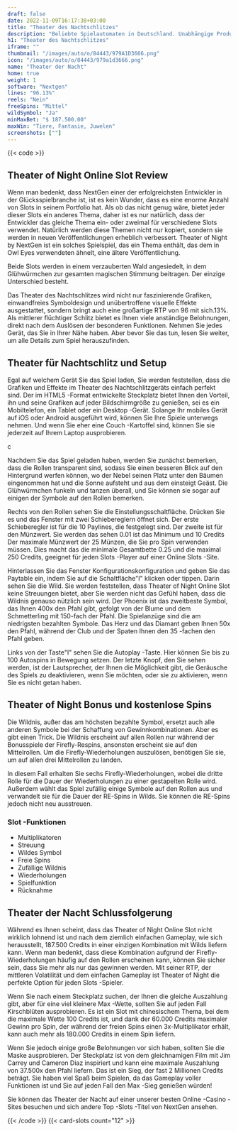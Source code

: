 ```yaml
---
draft: false
date: 2022-11-09T16:17:38+03:00
title: "Theater des Nachtschlitzes"
description: "Beliebte Spielautomaten in Deutschland. Unabhängige Produktbewertungen und exklusive Anmeldeangebote. Jetzt spielen!"
h1: "Theater des Nachtschlitzes"
iframe: ""
thumbnail: "/images/auto/o/84443/979A1D3666.png"
icon: "/images/auto/o/84443/979a1d3666.png"
name: "Theater der Nacht"
home: true
weight: 1
software: "Nextgen"
lines: "96.13%"
reels: "Nein"
freeSpins: "Mittel"
wildSymbol: "Ja"
minMaxBet: "$ 187.500.00"
maxWin: "Tiere, Fantasie, Juwelen"
screenshots: [""]
---
```


{{< code >}}<h2>Theater of Night Online Slot Review</h2><p>Wenn man bedenkt, dass NextGen einer der erfolgreichsten Entwickler in der Glücksspielbranche ist, ist es kein Wunder, dass es eine enorme Anzahl von Slots in seinem Portfolio hat. Als ob das nicht genug wäre, bietet jeder dieser Slots ein anderes Thema, daher ist es nur natürlich, dass der Entwickler das gleiche Thema ein- oder zweimal für verschiedene Slots verwendet. Natürlich werden diese Themen nicht nur kopiert, sondern sie werden in neuen Veröffentlichungen erheblich verbessert. Theater of Night by NextGen ist ein solches Spielspiel, das ein Thema enthält, das dem in Owl Eyes verwendeten ähnelt, eine ältere Veröffentlichung.</p><p>Beide Slots werden in einem verzauberten Wald angesiedelt, in dem Glühwürmchen zur gesamten magischen Stimmung beitragen. Der einzige Unterschied besteht.</p><p>Das Theater des Nachtschlitzes wird nicht nur faszinierende Grafiken, einwandfreies Symboldesign und unübertroffene visuelle Effekte ausgestattet, sondern bringt auch eine großartige RTP von 96 mit sich.13%. Als mittlerer flüchtiger Schlitz bietet es Ihnen viele anständige Belohnungen, direkt nach dem Auslösen der besonderen Funktionen. Nehmen Sie jedes Gerät, das Sie in Ihrer Nähe haben. Aber bevor Sie das tun, lesen Sie weiter, um alle Details zum Spiel herauszufinden.</p><h2>Theater für Nachtschlitz und Setup</h2><p> Egal auf welchem Gerät Sie das Spiel laden, Sie werden feststellen, dass die Grafiken und Effekte im Theater des Nachtschlitzgeräts einfach perfekt sind. Der im HTML5 -Format entwickelte Steckplatz bietet Ihnen den Vorteil, ihn und seine Grafiken auf jeder Bildschirmgröße zu genießen, sei es ein Mobiltelefon, ein Tablet oder ein Desktop -Gerät. Solange Ihr mobiles Gerät auf iOS oder Android ausgeführt wird, können Sie Ihre Spiele unterwegs nehmen. Und wenn Sie eher eine Couch -Kartoffel sind, können Sie sie jederzeit auf Ihrem Laptop ausprobieren.</p>c<p>Nachdem Sie das Spiel geladen haben, werden Sie zunächst bemerken, dass die Rollen transparent sind, sodass Sie einen besseren Blick auf den Hintergrund werfen können, wo der Nebel seinen Platz unter den Bäumen eingenommen hat und die Sonne aufsteht und aus dem einsteigt Geäst. Die Glühwürmchen funkeln und tanzen überall, und Sie können sie sogar auf einigen der Symbole auf den Rollen bemerken.</p><p>Rechts von den Rollen sehen Sie die Einstellungsschaltfläche. Drücken Sie es und das Fenster mit zwei Schiebereglern öffnet sich. Der erste Schieberegler ist für die 10 Paylines, die festgelegt sind. Der zweite ist für den Münzwert. Sie werden das sehen 0.01 ist das Minimum und 10 Credits Der maximale Münzwert der 25 Münzen, die Sie pro Spin verwenden müssen. Dies macht das die minimale Gesamtbette 0.25 und die maximal 250 Credits, geeignet für jeden Slots -Player auf einer Online Slots -Site.</p><p>Hinterlassen Sie das Fenster Konfigurationskonfiguration und geben Sie das Paytable ein, indem Sie auf die Schaltfläche"I" klicken oder tippen. Darin sehen Sie die Wild. Sie werden feststellen, dass Theater of Night Online Slot keine Streuungen bietet, aber Sie werden nicht das Gefühl haben, dass die Wildnis genauso nützlich sein wird. Der Phoenix ist das zweitbeste Symbol, das Ihnen 400x den Pfahl gibt, gefolgt von der Blume und dem Schmetterling mit 150-fach der Pfahl. Die Spielanzüge sind die am niedrigsten bezahlten Symbole. Das Herz und das Diamant geben Ihnen 50x den Pfahl, während der Club und der Spaten Ihnen den 35 -fachen den Pfahl geben.</p><p>Links von der Taste"I" sehen Sie die Autoplay -Taste. Hier können Sie bis zu 100 Autospins in Bewegung setzen. Der letzte Knopf, den Sie sehen werden, ist der Lautsprecher, der Ihnen die Möglichkeit gibt, die Geräusche des Spiels zu deaktivieren, wenn Sie möchten, oder sie zu aktivieren, wenn Sie es nicht getan haben.</p><h2>Theater of Night Bonus und kostenlose Spins</h2><p>Die Wildnis, außer das am höchsten bezahlte Symbol, ersetzt auch alle anderen Symbole bei der Schaffung von Gewinnkombinationen. Aber es gibt einen Trick. Die Wildnis erscheint auf allen Rollen nur während der Bonusspiele der Firefly-Respins, ansonsten erscheint sie auf den Mittelrollen. Um die Firefly-Wiederholungen auszulösen, benötigen Sie sie, um auf allen drei Mittelrollen zu landen.</p><p>In diesem Fall erhalten Sie sechs Firefly-Wiederholungen, wobei die dritte Rolle für die Dauer der Wiederholungen zu einer gestapelten Rolle wird. Außerdem wählt das Spiel zufällig einige Symbole auf den Rollen aus und verwandelt sie für die Dauer der RE-Spins in Wilds. Sie können die RE-Spins jedoch nicht neu ausstreuen.</p><h3>
Slot -Funktionen</h3><ul>
<li></span>
Multiplikatoren</li>
<li></span>
Streuung</li>
<li></span>
Wildes Symbol</li>
<li></span>
Freie Spins</li>
<li></span>
Zufällige Wildnis</li>
<li></span>
Wiederholungen</li>
<li></span>
Spielfunktion</li>
<li></span>
Rücknahme</li></ul><h2>Theater der Nacht Schlussfolgerung</h2><p>Während es Ihnen scheint, dass das Theater of Night Online Slot nicht wirklich lohnend ist und nach dem ziemlich einfachen Gameplay, wie sich herausstellt, 187.500 Credits in einer einzigen Kombination mit Wilds liefern kann. Wenn man bedenkt, dass diese Kombination aufgrund der Firefly-Wiederholungen häufig auf den Rollen erscheinen kann, können Sie sicher sein, dass Sie mehr als nur das gewinnen werden. Mit seiner RTP, der mittleren Volatilität und dem einfachen Gameplay ist Theater of Night die perfekte Option für jeden Slots -Spieler.</p><p>Wenn Sie nach einem Steckplatz suchen, der Ihnen die gleiche Auszahlung gibt, aber für eine viel kleinere Max -Wette, sollten Sie auf jeden Fall Kirschblüten ausprobieren. Es ist ein Slot mit chinesischem Thema, bei dem die maximale Wette 100 Credits ist, und dank der 60.000 Credits maximaler Gewinn pro Spin, der während der freien Spins einen 3x-Multiplikator erhält, kann auch mehr als 180.000 Credits in einem Spin liefern.</p><p>Wenn Sie jedoch einige große Belohnungen vor sich haben, sollten Sie die Maske ausprobieren. Der Steckplatz ist von dem gleichnamigen Film mit Jim Carrey und Cameron Diaz inspiriert und kann eine maximale Auszahlung von 37.500x den Pfahl liefern. Das ist ein Sieg, der fast 2 Millionen Credits beträgt. Sie haben viel Spaß beim Spielen, da das Gameplay voller Funktionen ist und Sie auf jeden Fall den Max -Sieg genießen würden!</p><p>Sie können das Theater der Nacht auf einer unserer besten Online -Casino -Sites besuchen und sich andere Top -Slots -Titel von NextGen ansehen.</p>{{< /code >}}
 {{< card-slots count="12" >}}